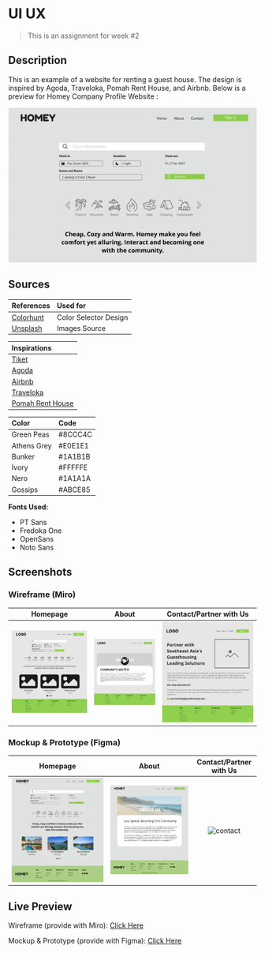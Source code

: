 # UI UX

> This is an assignment for week #2

## Description

This is an example of a website for renting a guest house. The design is inspired by Agoda, Traveloka, Pomah Rent House, and Airbnb. Below is a preview for Homey Company Profile Website :

![front-page](./assets/front-page.png)

## Sources

| References                         | Used for              |
| :--------------------------------- | :-------------------- |
| [Colorhunt](https://colorhunt.co/) | Color Selector Design |
| [Unsplash](https://unsplash.com/)  | Images Source         |

| Inspirations                    |
| :------------------------------ |
| [Tiket](https://www.tiket.com)  |
| [Agoda](https://www.agoda.com/) |
| [Airbnb](https://www.airbnb.com/)
| [Traveloka](https://www.traveloka.com) |
| [Pomah Rent House](https://dribbble.com/shots/10737300-Pomah-Rent-House-Landing-Page) |

| Color       | Code    |
| :---------- | :------ |
| Green Peas  | #8CCC4C |
| Athens Grey | #E0E1E1 |
| Bunker      | #1A1B1B |
| Ivory       | #FFFFFE |
| Nero        | #1A1A1A |
| Gossips     | #ABCE85 |

**Fonts Used:**

- PT Sans
- Fredoka One
- OpenSans
- Noto Sans

## Screenshots

### Wireframe (Miro)

|             **Homepage**             |               **About**                |                **Contact/Partner with Us**                 |
| :----------------------------------: | :------------------------------------: | :--------------------------------------------------------: |
| ![Home](./assets/wireframe/home.jpg) | ![About](./assets/wireframe/about.jpg) | ![Contact/Partner with Us](./assets/wireframe/contact.jpg) |

### Mockup & Prototype (Figma)

|           **Homepage**            |              **About**              |       **Contact/Partner with Us**       |
| :-------------------------------: | :---------------------------------: | :-------------------------------------: |
| ![home](./assets/mockup/home.svg) | ![about](./assets/mockup/about.svg) | ![contact](./assets/mockup/contact.svg) |s

## Live Preview

Wireframe (provide with Miro): [Click Here](https://miro.com/app/board/uXjVPuF9TEQ=/?share_link_id=248301233094)

Mockup & Prototype (provide with Figma): [Click Here](https://www.figma.com/file/RspfUgwG4xbWm1HZy7Q62B/week-2-assignment?node-id=12%3A42&t=BNGhqaSUA0VQEtdj-1)
